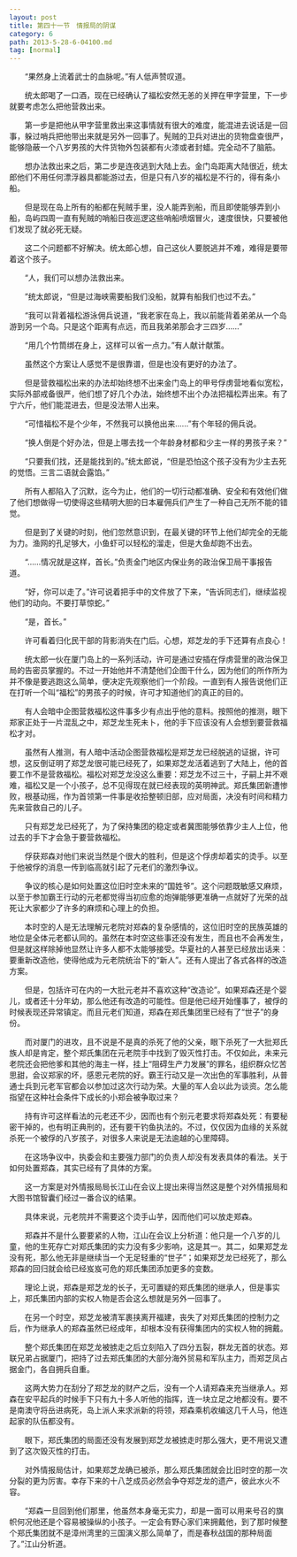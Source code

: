 ```yaml
---
layout: post
title: 第四十一节　情报局的阴谋
category: 6
path: 2013-5-28-6-04100.md
tag: [normal]
---
```


　　“果然身上流着武士的血脉呢。”有人低声赞叹道。

　　统太郎喝了一口酒，现在已经确认了福松安然无恙的关押在甲字营里，下一步就要考虑怎么把他营救出来。

　　第一步是把他从甲字营里救出来这事情就有很大的难度，能混进去说话是一回事，躲过哨兵把他带出来就是另外一回事了。髡贼的卫兵对进出的货物盘查很严，能够隐蔽一个八岁男孩的大件货物外包装都有火漆或者封蜡。完全动不了脑筋。

　　想办法救出来之后，第二步是连夜逃到大陆上去。金门岛距离大陆很近，统太郎他们不用任何漂浮器具都能游过去，但是只有八岁的福松是不行的，得有条小船。

　　但是现在岛上所有的船都在髡贼手里，没人能弄到船，而且即使能够弄到小船，岛屿四周一直有髡贼的哨船日夜巡逻这些哨船喷烟冒火，速度很快，只要被他们发现了就必死无疑。

　　这二个问题都不好解决。统太郎心想，自己这伙人要脱逃并不难，难得是要带着这个孩子。

　　“人，我们可以想办法救出来。

　　”统太郎说，“但是过海峡需要船我们没船，就算有船我们也过不去。”

　　“我可以背着福松游泳佣兵说道，“我老家在岛上，我以前能背着弟弟从一个岛游到另一个岛。只是这个距离有点远，而且我弟弟那会才三四岁……”

　　“用几个竹筒绑在身上，这样可以省一点力。”有人献计献策。

　　虽然这个方案让人感觉不是很靠谱，但是也没有更好的办法了。

　　但是营救福松出来的办法却始终想不出来金门岛上的甲号俘虏营地看似宽松，实际外部戒备很严，他们想了好几个办法，始终想不出个办法把福松弄出来。有了宁六斤，他们能混进去，但是没法带人出来。

　　“可惜福松不是个少年，不然我可以换他出来……”有个年轻的佣兵说。

　　“换人倒是个好办法，但是上哪去找一个年龄身材都和少主一样的男孩子来？”

　　“只要我们找，还是能找到的。”统太郎说，“但是恐怕这个孩子没有为少主去死的觉悟。三言二语就会露馅。”

　　所有人都陷入了沉默，迄今为止，他们的一切行动都准确、安全和有效他们做了他们想做得一切使得这些精明大胆的日本雇佣兵们产生了一种自己无所不能的错觉。

　　但是到了关键的时刻，他们忽然意识到，在最关键的环节上他们却完全的无能为力。渔网的孔足够大，小鱼虾可以轻松的溜走，但是大鱼却跑不出去。

　　“……情况就是这样，首长。”负责金门地区内保业务的政治保卫局干事报告道。

　　“好，你可以走了。”许可说着把手中的文件放了下来，“告诉同志们，继续监视他们的动向。不要打草惊蛇。”

　　“是，首长。”

　　许可看着归化民干部的背影消失在门后。心想，郑芝龙的手下还算有点良心！

　　统太郎一伙在厦门岛上的一系列活动，许可是通过安插在俘虏营里的政治保卫局的告密员掌握的。不过一开始他并不清楚他们企图干什么，因为他们的所作所为并不像是要逃跑这么简单，便决定先观察他们一个阶段。一直到有人报告说他们正在打听一个叫“福松”的男孩子的时候，许可才知道他们的真正的目的。

　　有人会暗中企图营救福松这件事多少有点出乎他的意料。按照他的推测，眼下郑家正处于一片混乱之中，郑芝龙生死未卜，他的手下应该没有人会想到要营救福松才对。

　　虽然有人推测，有人暗中活动企图营救福松是郑芝龙已经脱逃的证据，许可想，这反倒证明了郑芝龙很可能已经死了，如果郑芝龙活着逃到了大陆上，他的首要工作不是营救福松。福松对郑芝龙没这么重要：郑芝龙不过三十，子嗣上并不艰难，福松又是一个小孩子，总不见得现在就已经表现的英明神武。郑氏集团新遭惨败，根基动摇，作为首领第一件事是收拾整顿旧部，应对局面，决没有时间和精力先来营救自己的儿子。

　　只有郑芝龙已经死了，为了保持集团的稳定或者冀图能够依靠少主人上位，他过去的手下才会急于要营救福松。

　　俘获郑森对他们来说当然是个很大的胜利，但是这个俘虏却着实的烫手。以至于他被俘的消息一传到临高就引起了元老们的激烈争议。

　　争议的核心是如何处置这位旧时空未来的“国姓爷”。这个问题既敏感又麻烦，以至于参加霸王行动的元老都觉得当初应愈的炮弹能够更准确一点就好了光荣的战死让大家都少了许多的麻烦和心理上的负担。

　　本时空的人是无法理解元老院对郑森的复杂感情的，这位旧时空的民族英雄的地位是全体元老都认同的。虽然在本时空这些事还没有发生，而且也不会再发生，但是就这样除掉他显然让许多人都不太能够接受。华夏社的人甚至已经放出话来：要重新改造他，使得他成为元老院统治下的“新人”。还有人提出了各式各样的改造方案。

　　但是，包括许可在内的一大批元老并不喜欢这种“改造论”。如果郑森还是个婴儿，或者还十分年幼，那么他还有改造的可能性。但是他已经开始懂事了，被俘的时候表现还异常镇定。而且元老们知道，郑森在郑氏集团里已经有了“世子”的身份。

　　而对厦门的进攻，且不说是不是真的杀死了他的父亲，眼下杀死了一大批郑氏族人却是肯定，整个郑氏集团在元老院手中找到了毁灭性打击。不仅如此，未来元老院还会把他爹和其他的海主一样，挂上“阻碍生产力发展”的罪名，组织群众忆苦思甜，会议郑家的坏，感恩元老院的好。霸王行动又是一次出色的军事胜利，从普通士兵到元老军官都会以参加过这次行动为荣。大量的军人会以此为谈资。怎么能指望在这种社会条件下成长的小郑会被争取过来？

　　持有许可这样看法的元老还不少，因而也有个别元老要求将郑森处死：有要秘密干掉的，也有明正典刑的，还有要干钓鱼执法的。不过，仅仅因为血缘的关系就杀死一个被俘的八岁孩子，对很多人来说是无法逾越的心里障碍。

　　在这场争议中，执委会和主要强力部门的负责人却没有发表具体的看法。关于如何处置郑森，其实已经有了具体的方案。

　　这一方案是对外情报局局长江山在会议上提出来得当然这是整个对外情报局和大图书馆智囊们经过一番合议的结果。

　　具体来说，元老院并不需要这个烫手山芋，因而他们可以放走郑森。

　　郑森并不是什么要要紧的人物，江山在会议上分析道：他只是一个八岁的儿童，他的生死存亡对郑氏集团的实力没有多少影响，这是其一。其二，如果郑芝龙没有死，那么他无非是继续当一个无足轻重的“世子”；如果郑芝龙已经死了，那么郑森的回归就会给已经岌岌可危的郑氏集团添加更多的变数。

　　理论上说，郑森是郑芝龙的长子，无可置疑的郑氏集团的继承人，但是事实上，郑氏集团内部的实权人物是否会这么想就是另外一回事了。

　　在另一个时空，郑芝龙被清军裹挟离开福建，丧失了对郑氏集团的控制力之后，作为继承人的郑森虽然已经成年，却根本没有获得集团内的实权人物的拥戴。

　　整个郑氏集团在郑芝龙被掳走之后立刻陷入了四分五裂，群龙无首的状态。郑联兄弟占据厦门，把持了过去郑氏集团的大部分海外贸易和军队主力，而郑芝凤占据金门，各自拥兵自重。

　　这两大势力在刮分了郑芝龙的财产之后，没有一个人请郑森来充当继承人。郑森在安平起兵的时候手下只有九十多人听他的指挥，连一块立足之地都没有。要不是南澳守将岳进病死，岛上派人来求派新的将领，郑森乘机收编这几千人马，他连起家的队伍都没有。

　　眼下，郑氏集团的局面还没有发展到郑芝龙被掳走时那么强大，更不用说又遭到了这次毁灭性的打击。

　　对外情报局估计，如果郑芝龙确已被杀，那么郑氏集团就会比旧时空的那一次分裂的更为厉害。幸存下来的十八芝成员必然会争夺郑芝龙的遗产，彼此水火不容。

　　“郑森一旦回到他们那里，他虽然本身毫无实力，却是一面可以用来号召的旗帜何况他还是个容易被操纵的小孩子。一定会有野心家们来拥戴他，到了那时候整个郑氏集团就不是漳州湾里的三国演义那么简单了，而是春秋战国的那种局面了。”江山分析道。
